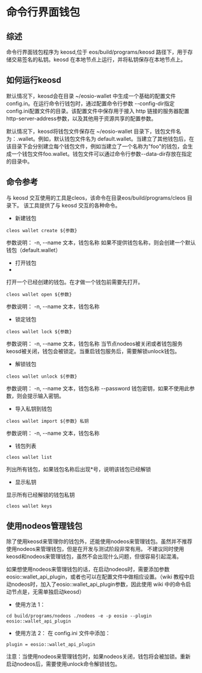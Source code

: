 # 命令行界面钱包

## 综述

命令行界面钱包程序为 keosd,位于 eos/build/programs/keosd 路径下，用于存储交易签名的私钥。keosd 在本地节点上运行，并将私钥保存在本地节点上。

## 如何运行keosd 


默认情况下，keosd会在目录 ~/eosio-wallet 中生成一个基础的配置文件 config.in。在运行命令行钱包时，通过配置命令行参数 --config-dir指定config.ini配置文件的目录。该配置文件中保存用于接入 http 链接的服务器配置http-server-address参数，以及其他用于资源共享的配置参数。

默认情况下，keosd将钱包文件保存在 ~/eosio-wallet 目录下，钱包文件名为：<wallet-name>.wallet。例如，默认钱包文件名为 default.wallet。当建立了其他钱包后，在该目录下会分别建立每个钱包文件，例如当建立了一个名称为"foo"的钱包，会生成一个钱包文件foo.wallet。钱包文件可以通过命令行参数--data-dir存放在指定的目录中。

## 命令参考

与 keosd 交互使用的工具是cleos，该命令在目录eos/build/programs/cleos 目录下。 该工具提供了与 keosd 交互的各种命令。

* 新建钱包

`cleos wallet create ${参数} `

参数说明： -n, --name 文本，钱包名称 如果不提供钱包名称，则会创建一个默认钱包（default.wallet）

* 打开钱包
* 
打开一个已经创建的钱包。在才做一个钱包前需要先打开。

`cleos wallet open ${参数} `

参数说明： -n, --name 文本，钱包名称

* 锁定钱包

`cleos wallet lock ${参数} `

参数说明： -n, --name 文本，钱包名称 当节点nodeos被关闭或者钱包服务keosd被关闭，钱包会被锁定。当重启钱包服务后，需要解锁unlock钱包。

* 解锁钱包

`cleos wallet unlock ${参数} `

参数说明： -n, --name 文本，钱包名称 --password 钱包密钥，如果不使用此参数，则会提示输入密钥。

* 导入私钥到钱包
  
`cleos wallet import ${参数} 私钥 `

参数说明： -n, --name 文本，钱包名称

* 钱包列表

`cleos wallet list` 

列出所有钱包，如果钱包名称后出现*号，说明该钱包已经解锁

* 显示私钥

显示所有已经解锁的钱包私钥

`cleos wallet keys`

## 使用nodeos管理钱包

除了使用keosd来管理你的钱包外，还能使用nodeos来管理钱包。虽然并不推荐使用nodeos来管理钱包，但是在开发与测试阶段非常有用。 不建议同时使用keosd和nodeos来管理钱包，虽然不会出现什么问题，但很容易引起混淆。

如果想使用nodeos来管理钱包的话，在启动nodeos时，需要添加参数eosio::wallet_api_plugin，或者也可以在配置文件中做相应设置。（wiki 教程中启动nodeos时，加入了eosio::wallet_api_plugin参数，因此使用 wiki 中的命令启动节点是，无需单独启动keosd）

* 使用方法 1：

`cd build/programs/nodeos ./nodeos -e -p eosio --plugin eosio::wallet_api_plugin` 

* 使用方法 2： 在 config.ini 文件中添加：

`plugin = eosio::wallet_api_plugin `

注意：当使用nodeos来管理钱包时，如果nodeos关闭，钱包将会被加锁。重新启动nodeos后，需要使用unlock命令解锁钱包。